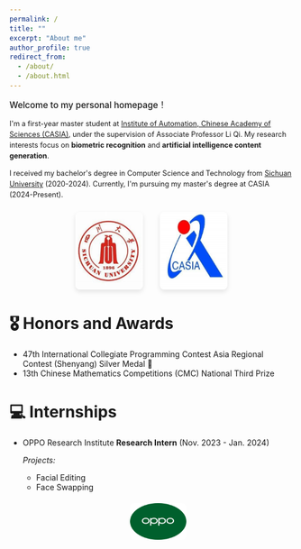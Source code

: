 ```yaml
---
permalink: /
title: ""
excerpt: "About me"
author_profile: true
redirect_from: 
  - /about/
  - /about.html
---
```


<!-- {% if site.google_scholar_stats_use_cdn %}
{% assign gsDataBaseUrl = "https://cdn.jsdelivr.net/gh/" | append: site.repository | append: "@" %}
{% else %}
{% assign gsDataBaseUrl = "https://raw.githubusercontent.com/" | append: site.repository | append: "/" %}
{% endif %}
{% assign url = gsDataBaseUrl | append: "google-scholar-stats/gs_data_shieldsio.json" %} -->

<style>
  .intro-text {
    font-size: 0.9em;
    line-height: 1.5;
    margin-bottom: 1em;
  }
  .welcome-text {
    font-size: 1.1em;
    font-weight: 500;
    margin-bottom: 1em;
  }
</style>

<span class='anchor' id='about-me'></span>

<div class="welcome-text">Welcome to my personal homepage！</div>

<div class="intro-text">
I'm a first-year master student at <a href="https://ia.cas.cn/">Institute of Automation, Chinese Academy of Sciences (CASIA)</a>, under the supervision of Associate Professor Li Qi. My research interests focus on <strong>biometric recognition</strong> and <strong>artificial intelligence content generation</strong>.
</div>

<div class="intro-text">
I received my bachelor's degree in Computer Science and Technology from <a href="https://www.scu.edu.cn">Sichuan University</a> (2020-2024). Currently, I'm pursuing my master's degree at CASIA (2024-Present).
</div>

<div style="display: flex; justify-content: center; gap: 30px; margin: 20px 0;">
  <img src="./images/scu.png" alt="Sichuan University" style="max-width: 120px; border-radius: 8px; box-shadow: 0 4px 8px rgba(0,0,0,0.1);">
  <img src="./images/casia.png" alt="CASIA" style="max-width: 120px; border-radius: 8px; box-shadow: 0 4px 8px rgba(0,0,0,0.1);">
</div>

# 🎖 Honors and Awards

- 47th International Collegiate Programming Contest Asia Regional Contest (Shenyang) Silver Medal 🥈
- 13th  Chinese Mathematics Competitions  (CMC) National Third Prize

# 💻 Internships

- OPPO Research Institute
  **Research Intern** (Nov. 2023 - Jan. 2024)

  *Projects:*
  - Facial Editing
  - Face Swapping

  <div style="text-align: center; margin: 20px 0;">
    <img src="./images/oppo.png" alt="OPPO" style="max-width: 100px; border-radius: 8px;">
  </div>


